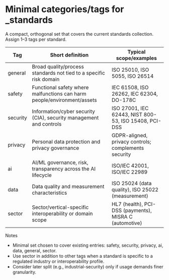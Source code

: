 # Minimal categories/tags for _standards

A compact, orthogonal set that covers the current standards collection. Assign 1–3 tags per standard.

| Tag | Short definition | Typical scope/examples |
| --- | --- | --- |
| general | Broad quality/process standards not tied to a specific risk domain | ISO 25010, ISO 5055, ISO 26514 |
| safety | Functional safety where malfunctions can harm people/environment/assets | IEC 61508, ISO 26262, IEC 62304, DO-178C |
| security | Information/cyber security (CIA), security management and controls | ISO 27001, IEC 62443, NIST 800-53, ISO 15408, PCI-DSS |
| privacy | Personal data protection and privacy governance | GDPR-aligned, privacy controls; complements security |
| ai | AI/ML governance, risk, transparency across the AI lifecycle | ISO/IEC 42001, ISO/IEC 22989 |
| data | Data quality and measurement characteristics | ISO 25024 (data quality), ISO 25022 (measurement) |
| sector | Sector/vertical-specific interoperability or domain scope | HL7 (health), PCI-DSS (payments), MISRA C (automotive) |

Notes
- Minimal set chosen to cover existing entries: safety, security, privacy, ai, data, general, sector.
- Use sector in addition to other tags when a standard is specific to a regulated industry or interoperability profile.
- Consider later split (e.g., industrial-security) only if usage demands finer granularity.
